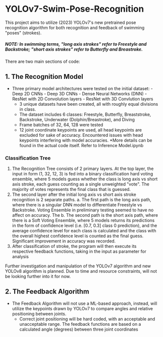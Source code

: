 # YOLOv7-Swim-Pose-Recognition
This project aims to utilize (2023) YOLOv7's new pretrained pose recognition algorithm for both recognition and feedback of swimming "poses" (strokes). 

##### NOTE: In swimming terms, "long axis strokes" refer to Freestyle and Backstroke; "short axis strokes" refer to Butterfly and Breastroke.
There are two main sections of code:
## 1. The Recognition Model
  - Three primary model architectures were tested on the initial dataset:
        - Deep 2D CNNs
        - Deep 3D CNNs
        - Dense Neural Networks (DNN)
        - ResNet with 2D Convolution layers
        - ResNet with 3D Convlution layers
    - 3 unique datasets have been created, all with roughly equal divisions in class.
    - The dataset includes 6 classes: Freestyle, Butterfly, Breaststroke, Backstroke, Underwater (Dolphin/Breastroke), and Diving
    - Frame batches of 32, 64, 128 were tested
    - 12 joint coordinate keypoints are used, all head keypoints are excluded for sake of accuracy. Encountered issues with head keypoints interfering with model accuracies.
    *More details can be found in the actual code itself. Refer to Inference Model.ipynb

### Classification Tree
1. The Recognition Tree consists of 2 primary layers. At the top layer, the input in form (1, 32, 12, 3) is fed into a binary classification hard voting ensemble, where 5 models guess whether the class is long axis vs short axis stroke, each guess counting as a single unweighted "vote". The majority of votes represents the final class that is guessed.
2. The second layer after the initial long axis vs short axis stroke recognition is 2 separate paths.
     a. The first path is the long axis path, where there is a singular DNN model to differentiate Freestyle vs Backstroke. Voting Ensemble in preliminary testing seemed to have no affect on accuracy. The 
     b. The second path is the short axis path, where there is a Soft Voting Ensemble, where 5 models returns its predictions in the form of confidence level (i.e. [0.7, 0.3] class 0 prediction), and the average confidence level for each class is calculated and the class with the overall highest confidence level is counted as the final guess. Significant improvement in accuracy was recorded.
3. After classification of stroke, the program will then execute its respective feedback functions, taking in the input as parameter for analysis
   
Further investigation and manipulation of the YOLOv7 algorithm and new YOLOv8 algorithm is planned. Due to time and resource constraints, will not be looking further into it for now.

## 2. The Feedback Algorithm
- The Feedback Algorithm will not use a ML-based approach, instead, will utilize the keypoints drawn by YOLOv7 to compare angles and relative positioning between joints.
  - Correct joint positioning will be hard coded, with an acceptable and unacceptable range.
The feedback functions are based on a calculated angle (degrees) between three joint coordinates 

